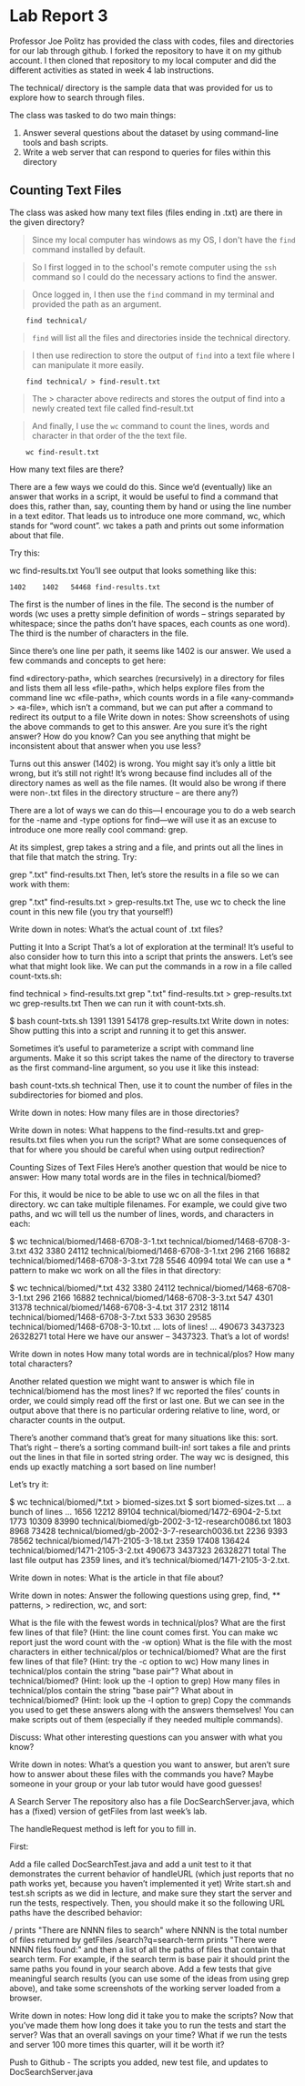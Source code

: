 # Lab Report 3

Professor Joe Politz has provided the class with codes, files and directories for our lab through github. I forked the repository to have it on my github account. I then cloned that repository to my local computer and did the different activities as stated in week 4 lab instructions.

The technical/ directory is the sample data that was provided for us to explore how to search through files.

The class was tasked to do two main things:
1. Answer several questions about the dataset by using command-line tools and bash scripts.
2. Write a web server that can respond to queries for files within this directory

## Counting Text Files
The class was asked how many text files (files ending in .txt) are there in the given directory?
> Since my local computer has windows as my OS, I don't have the `find` command installed by default.

> So I first logged in to the school's remote computer using the `ssh` command so I could do the necessary actions to find the answer. 

>Once logged in, I then use the `find` command in my terminal and provided the path as an argument.

        find technical/

 >`find` will list all the files and directories inside the technical directory.

> I then use redirection to store the output of `find` into a text file where I can manipulate it more easily.

        find technical/ > find-result.txt

> The > character above redirects and stores the output of find into a newly created text file called find-result.txt

> And finally, I use the `wc` command to count the lines, words and character in that order of the the text file.

        wc find-result.txt












How many text files are there?

There are a few ways we could do this. Since we’d (eventually) like an answer that works in a script, it would be useful to find a command that does this, rather than, say, counting them by hand or using the line number in a text editor. That leads us to introduce one more command, wc, which stands for “word count”. wc takes a path and prints out some information about that file.

Try this:

wc find-results.txt
You’ll see output that looks something like this:

    1402    1402   54468 find-results.txt
The first is the number of lines in the file. The second is the number of words (wc uses a pretty simple definition of words – strings separated by whitespace; since the paths don’t have spaces, each counts as one word). The third is the number of characters in the file.

Since there’s one line per path, it seems like 1402 is our answer. We used a few commands and concepts to get here:

find «directory-path», which searches (recursively) in a directory for files and lists them all
less «file-path», which helps explore files from the command line
wc «file-path», which counts words in a file
«any-command» > «a-file», which isn’t a command, but we can put after a command to redirect its output to a file
Write down in notes: Show screenshots of using the above commands to get to this answer. Are you sure it’s the right answer? How do you know? Can you see anything that might be inconsistent about that answer when you use less?

 

 

 

 

 

 

 

 

 

 

Turns out this answer (1402) is wrong. You might say it’s only a little bit wrong, but it’s still not right! It’s wrong because find includes all of the directory names as well as the file names. (It would also be wrong if there were non-.txt files in the directory structure – are there any?)

There are a lot of ways we can do this—I encourage you to do a web search for the -name and -type options for find—we will use it as an excuse to introduce one more really cool command: grep.

At its simplest, grep takes a string and a file, and prints out all the lines in that file that match the string. Try:

grep ".txt" find-results.txt
Then, let’s store the results in a file so we can work with them:

grep ".txt" find-results.txt > grep-results.txt
The, use wc to check the line count in this new file (you try that yourself!)

Write down in notes: What’s the actual count of .txt files?

Putting it Into a Script
That’s a lot of exploration at the terminal! It’s useful to also consider how to turn this into a script that prints the answers. Let’s see what that might look like. We can put the commands in a row in a file called count-txts.sh:

find technical > find-results.txt
grep ".txt" find-results.txt > grep-results.txt
wc grep-results.txt
Then we can run it with count-txts.sh.

$ bash count-txts.sh
    1391    1391   54178 grep-results.txt
Write down in notes: Show putting this into a script and running it to get this answer.

Sometimes it’s useful to parameterize a script with command line arguments. Make it so this script takes the name of the directory to traverse as the first command-line argument, so you use it like this instead:

bash count-txts.sh technical
Then, use it to count the number of files in the subdirectories for biomed and plos.

Write down in notes: How many files are in those directories?

Write down in notes: What happens to the find-results.txt and grep-results.txt files when you run the script? What are some consequences of that for where you should be careful when using output redirection?

Counting Sizes of Text Files
Here’s another question that would be nice to answer: How many total words are in the files in technical/biomed?

For this, it would be nice to be able to use wc on all the files in that directory. wc can take multiple filenames. For example, we could give two paths, and wc will tell us the number of lines, words, and characters in each:

$ wc technical/biomed/1468-6708-3-1.txt technical/biomed/1468-6708-3-3.txt 
     432    3380   24112 technical/biomed/1468-6708-3-1.txt
     296    2166   16882 technical/biomed/1468-6708-3-3.txt
     728    5546   40994 total
We can use a * pattern to make wc work on all the files in that directory:

$ wc technical/biomed/*.txt
     432    3380   24112 technical/biomed/1468-6708-3-1.txt
     296    2166   16882 technical/biomed/1468-6708-3-3.txt
     547    4301   31378 technical/biomed/1468-6708-3-4.txt
     317    2312   18114 technical/biomed/1468-6708-3-7.txt
     533    3630   29585 technical/biomed/1468-6708-3-10.txt
     ... lots of lines! ...
  490673 3437323 26328271 total
Here we have our answer – 3437323. That’s a lot of words!

Write down in notes How many total words are in technical/plos? How many total characters?

Another related question we might want to answer is which file in technical/biomend has the most lines? If wc reported the files’ counts in order, we could simply read off the first or last one. But we can see in the output above that there is no particular ordering relative to line, word, or character counts in the output.

There’s another command that’s great for many situations like this: sort. That’s right – there’s a sorting command built-in! sort takes a file and prints out the lines in that file in sorted string order. The way wc is designed, this ends up exactly matching a sort based on line number!

Let’s try it:

$ wc technical/biomed/*.txt > biomed-sizes.txt
$ sort biomed-sizes.txt
... a bunch of lines ...
    1656   12212   89104 technical/biomed/1472-6904-2-5.txt
    1773   10309   83990 technical/biomed/gb-2002-3-12-research0086.txt
    1803    8968   73428 technical/biomed/gb-2002-3-7-research0036.txt
    2236    9393   78562 technical/biomed/1471-2105-3-18.txt
    2359   17408  136424 technical/biomed/1471-2105-3-2.txt
  490673 3437323 26328271 total
The last file output has 2359 lines, and it’s technical/biomed/1471-2105-3-2.txt.

Write down in notes: What is the article in that file about?

Write down in notes: Answer the following questions using grep, find, ** patterns, > redirection, wc, and sort:

What is the file with the fewest words in technical/plos? What are the first few lines of that file? (Hint: the line count comes first. You can make wc report just the word count with the -w option)
What is the file with the most characters in either technical/plos or technical/biomed? What are the first few lines of that file? (Hint: try the -c option to wc)
How many lines in technical/plos contain the string "base pair"? What about in technical/biomed? (Hint: look up the -l option to grep)
How many files in technical/plos contain the string "base pair"? What about in technical/biomed? (Hint: look up the -l option to grep)
Copy the commands you used to get these answers along with the answers themselves! You can make scripts out of them (especially if they needed multiple commands).

Discuss: What other interesting questions can you answer with what you know?

Write down in notes: What’s a question you want to answer, but aren’t sure how to answer about these files with the commands you have? Maybe someone in your group or your lab tutor would have good guesses!

A Search Server
The repository also has a file DocSearchServer.java, which has a (fixed) version of getFiles from last week’s lab.

The handleRequest method is left for you to fill in.

First:

Add a file called DocSearchTest.java and add a unit test to it that demonstrates the current behavior of handleURL (which just reports that no path works yet, because you haven’t implemented it yet)
Write start.sh and test.sh scripts as we did in lecture, and make sure they start the server and run the tests, respectively.
Then, you should make it so the following URL paths have the described behavior:

/ prints "There are NNNN files to search" where NNNN is the total number of files returned by getFiles
/search?q=search-term prints "There were NNNN files found:" and then a list of all the paths of files that contain that search term. For example, if the search term is base pair it should print the same paths you found in your search above.
Add a few tests that give meaningful search results (you can use some of the ideas from using grep above), and take some screenshots of the working server loaded from a browser.

Write down in notes: How long did it take you to make the scripts? Now that you’ve made them how long does it take you to run the tests and start the server? Was that an overall savings on your time? What if we run the tests and server 100 more times this quarter, will it be worth it?

Push to Github - The scripts you added, new test file, and updates to DocSearchServer.java
